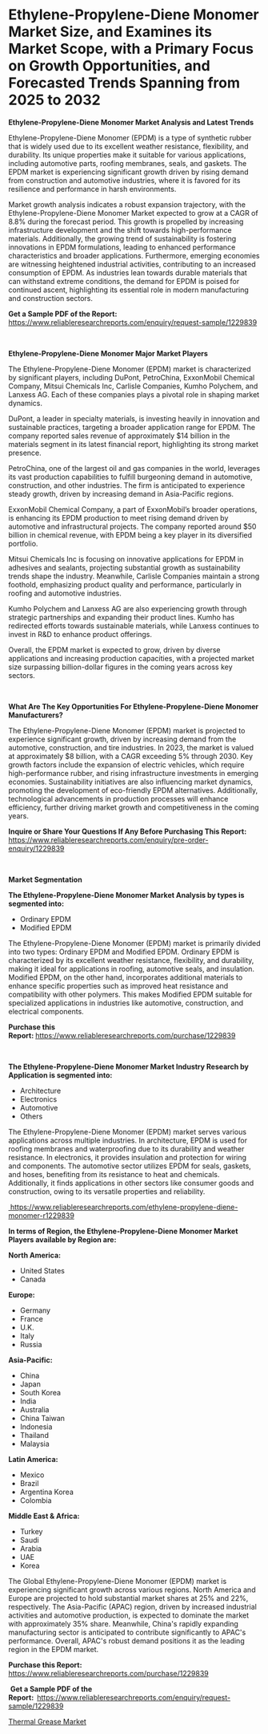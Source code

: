 <p><h1>Ethylene-Propylene-Diene Monomer Market Size, and Examines its Market Scope, with a Primary Focus on Growth Opportunities, and Forecasted Trends Spanning from 2025 to 2032</h1></p><p><strong>Ethylene-Propylene-Diene Monomer Market Analysis and Latest Trends</strong></p>
<p><p>Ethylene-Propylene-Diene Monomer (EPDM) is a type of synthetic rubber that is widely used due to its excellent weather resistance, flexibility, and durability. Its unique properties make it suitable for various applications, including automotive parts, roofing membranes, seals, and gaskets. The EPDM market is experiencing significant growth driven by rising demand from construction and automotive industries, where it is favored for its resilience and performance in harsh environments.</p><p>Market growth analysis indicates a robust expansion trajectory, with the Ethylene-Propylene-Diene Monomer Market expected to grow at a CAGR of 8.8% during the forecast period. This growth is propelled by increasing infrastructure development and the shift towards high-performance materials. Additionally, the growing trend of sustainability is fostering innovations in EPDM formulations, leading to enhanced performance characteristics and broader applications. Furthermore, emerging economies are witnessing heightened industrial activities, contributing to an increased consumption of EPDM. As industries lean towards durable materials that can withstand extreme conditions, the demand for EPDM is poised for continued ascent, highlighting its essential role in modern manufacturing and construction sectors.</p></p>
<p><strong>Get a Sample PDF of the Report:&nbsp;</strong> <a href="https://www.reliableresearchreports.com/enquiry/request-sample/1229839?utm_campaign=3111&utm_medium=2&utm_source=Github&utm_content=ia&utm_term=01042025&utm_id=ethylene-propylene-diene-monomer">https://www.reliableresearchreports.com/enquiry/request-sample/1229839</a></p>
<p>&nbsp;</p>
<p><strong>Ethylene-Propylene-Diene Monomer Major Market Players</strong></p>
<p><p>The Ethylene-Propylene-Diene Monomer (EPDM) market is characterized by significant players, including DuPont, PetroChina, ExxonMobil Chemical Company, Mitsui Chemicals Inc, Carlisle Companies, Kumho Polychem, and Lanxess AG. Each of these companies plays a pivotal role in shaping market dynamics.</p><p>DuPont, a leader in specialty materials, is investing heavily in innovation and sustainable practices, targeting a broader application range for EPDM. The company reported sales revenue of approximately $14 billion in the materials segment in its latest financial report, highlighting its strong market presence.</p><p>PetroChina, one of the largest oil and gas companies in the world, leverages its vast production capabilities to fulfill burgeoning demand in automotive, construction, and other industries. The firm is anticipated to experience steady growth, driven by increasing demand in Asia-Pacific regions.</p><p>ExxonMobil Chemical Company, a part of ExxonMobil’s broader operations, is enhancing its EPDM production to meet rising demand driven by automotive and infrastructural projects. The company reported around $50 billion in chemical revenue, with EPDM being a key player in its diversified portfolio.</p><p>Mitsui Chemicals Inc is focusing on innovative applications for EPDM in adhesives and sealants, projecting substantial growth as sustainability trends shape the industry. Meanwhile, Carlisle Companies maintain a strong foothold, emphasizing product quality and performance, particularly in roofing and automotive industries.</p><p>Kumho Polychem and Lanxess AG are also experiencing growth through strategic partnerships and expanding their product lines. Kumho has redirected efforts towards sustainable materials, while Lanxess continues to invest in R&D to enhance product offerings.</p><p>Overall, the EPDM market is expected to grow, driven by diverse applications and increasing production capacities, with a projected market size surpassing billion-dollar figures in the coming years across key sectors.</p></p>
<p>&nbsp;</p>
<p><strong>What Are The Key Opportunities For Ethylene-Propylene-Diene Monomer Manufacturers?</strong></p>
<p><p>The Ethylene-Propylene-Diene Monomer (EPDM) market is projected to experience significant growth, driven by increasing demand from the automotive, construction, and tire industries. In 2023, the market is valued at approximately $8 billion, with a CAGR exceeding 5% through 2030. Key growth factors include the expansion of electric vehicles, which require high-performance rubber, and rising infrastructure investments in emerging economies. Sustainability initiatives are also influencing market dynamics, promoting the development of eco-friendly EPDM alternatives. Additionally, technological advancements in production processes will enhance efficiency, further driving market growth and competitiveness in the coming years.</p></p>
<p><strong>Inquire or Share Your Questions If Any Before Purchasing This Report:</strong> <a href="https://www.reliableresearchreports.com/enquiry/pre-order-enquiry/1229839?utm_campaign=3111&utm_medium=2&utm_source=Github&utm_content=ia&utm_term=01042025&utm_id=ethylene-propylene-diene-monomer">https://www.reliableresearchreports.com/enquiry/pre-order-enquiry/1229839</a></p>
<p>&nbsp;</p>
<p><strong>Market Segmentation</strong></p>
<p><strong>The Ethylene-Propylene-Diene Monomer Market Analysis by types is segmented into:</strong></p>
<p><ul><li>Ordinary EPDM</li><li>Modified EPDM</li></ul></p>
<p><p>The Ethylene-Propylene-Diene Monomer (EPDM) market is primarily divided into two types: Ordinary EPDM and Modified EPDM. Ordinary EPDM is characterized by its excellent weather resistance, flexibility, and durability, making it ideal for applications in roofing, automotive seals, and insulation. Modified EPDM, on the other hand, incorporates additional materials to enhance specific properties such as improved heat resistance and compatibility with other polymers. This makes Modified EPDM suitable for specialized applications in industries like automotive, construction, and electrical components.</p></p>
<p><strong>Purchase this Report:&nbsp;</strong><a href="https://www.reliableresearchreports.com/purchase/1229839?utm_campaign=3111&utm_medium=2&utm_source=Github&utm_content=ia&utm_term=01042025&utm_id=ethylene-propylene-diene-monomer">https://www.reliableresearchreports.com/purchase/1229839</a></p>
<p>&nbsp;</p>
<p><strong>The Ethylene-Propylene-Diene Monomer Market Industry Research by Application is segmented into:</strong></p>
<p><ul><li>Architecture</li><li>Electronics</li><li>Automotive</li><li>Others</li></ul></p>
<p><p>The Ethylene-Propylene-Diene Monomer (EPDM) market serves various applications across multiple industries. In architecture, EPDM is used for roofing membranes and waterproofing due to its durability and weather resistance. In electronics, it provides insulation and protection for wiring and components. The automotive sector utilizes EPDM for seals, gaskets, and hoses, benefiting from its resistance to heat and chemicals. Additionally, it finds applications in other sectors like consumer goods and construction, owing to its versatile properties and reliability.</p></p>
<p><a href="https://www.reliableresearchreports.com/ethylene-propylene-diene-monomer-r1229839?utm_campaign=3111&utm_medium=2&utm_source=Github&utm_content=ia&utm_term=01042025&utm_id=ethylene-propylene-diene-monomer">&nbsp;https://www.reliableresearchreports.com/ethylene-propylene-diene-monomer-r1229839</a></p>
<p><strong>In terms of Region, the Ethylene-Propylene-Diene Monomer Market Players available by Region are:</strong></p>
<p>
    <p> <strong> North America: </strong>
        <ul>
            <li>United States</li>
            <li>Canada</li>
        </ul>
        </p> 
    <p> <strong> Europe: </strong>
        <ul>
            <li>Germany</li>
            <li>France</li>
            <li>U.K.</li>
            <li>Italy</li>
            <li>Russia</li>
        </ul>
        </p> 
    <p> <strong> Asia-Pacific: </strong>
        <ul>
            <li>China</li>
            <li>Japan</li>
            <li>South Korea</li>
            <li>India</li>
            <li>Australia</li>
            <li>China Taiwan</li>
            <li>Indonesia</li>
            <li>Thailand</li>
            <li>Malaysia</li>
        </ul>
        </p> 
    <p> <strong> Latin America: </strong>
        <ul>
            <li>Mexico</li>
            <li>Brazil</li>
            <li>Argentina Korea</li>
            <li>Colombia</li>
        </ul>
        </p> 
    <p> <strong> Middle East & Africa: </strong>
        <ul>
            <li>Turkey</li>
            <li>Saudi</li>
            <li>Arabia</li>
            <li>UAE</li>
            <li>Korea</li>
        </ul>
    </p>
    </p>
<p><p>The Global Ethylene-Propylene-Diene Monomer (EPDM) market is experiencing significant growth across various regions. North America and Europe are projected to hold substantial market shares at 25% and 22%, respectively. The Asia-Pacific (APAC) region, driven by increased industrial activities and automotive production, is expected to dominate the market with approximately 35% share. Meanwhile, China's rapidly expanding manufacturing sector is anticipated to contribute significantly to APAC's performance. Overall, APAC's robust demand positions it as the leading region in the EPDM market.</p></p>
<p><strong>Purchase this Report: </strong><a href="https://www.reliableresearchreports.com/purchase/1229839?utm_campaign=3111&utm_medium=2&utm_source=Github&utm_content=ia&utm_term=01042025&utm_id=ethylene-propylene-diene-monomer">https://www.reliableresearchreports.com/purchase/1229839</a></p>
<p>&nbsp;<strong>Get a Sample PDF of the Report:&nbsp;&nbsp;</strong><a href="https://www.reliableresearchreports.com/enquiry/request-sample/1229839?utm_campaign=3111&utm_medium=2&utm_source=Github&utm_content=ia&utm_term=01042025&utm_id=ethylene-propylene-diene-monomer">https://www.reliableresearchreports.com/enquiry/request-sample/1229839</a></p>
<p><strong></strong></p>
<p><p><a href="https://github.com/dushornerfe/Market-Research-Report-List-1/blob/main/thermal-grease-market.md?utm_campaign=3111&utm_medium=2&utm_source=Github&utm_content=ia&utm_term=01042025&utm_id=ethylene-propylene-diene-monomer">Thermal Grease Market</a></p></p>